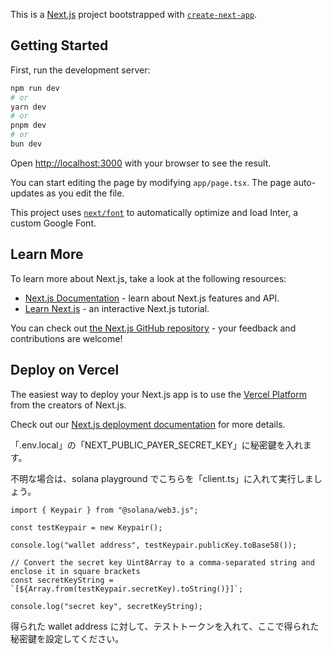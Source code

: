 This is a [Next.js](https://nextjs.org/) project bootstrapped with [`create-next-app`](https://github.com/vercel/next.js/tree/canary/packages/create-next-app).

## Getting Started

First, run the development server:

```bash
npm run dev
# or
yarn dev
# or
pnpm dev
# or
bun dev
```

Open [http://localhost:3000](http://localhost:3000) with your browser to see the result.

You can start editing the page by modifying `app/page.tsx`. The page auto-updates as you edit the file.

This project uses [`next/font`](https://nextjs.org/docs/basic-features/font-optimization) to automatically optimize and load Inter, a custom Google Font.

## Learn More

To learn more about Next.js, take a look at the following resources:

- [Next.js Documentation](https://nextjs.org/docs) - learn about Next.js features and API.
- [Learn Next.js](https://nextjs.org/learn) - an interactive Next.js tutorial.

You can check out [the Next.js GitHub repository](https://github.com/vercel/next.js/) - your feedback and contributions are welcome!

## Deploy on Vercel

The easiest way to deploy your Next.js app is to use the [Vercel Platform](https://vercel.com/new?utm_medium=default-template&filter=next.js&utm_source=create-next-app&utm_campaign=create-next-app-readme) from the creators of Next.js.

Check out our [Next.js deployment documentation](https://nextjs.org/docs/deployment) for more details.

「.env.local」の「NEXT_PUBLIC_PAYER_SECRET_KEY」に秘密鍵を入れます。

不明な場合は、solana playground でこちらを「client.ts」に入れて実行しましょう。

```
import { Keypair } from "@solana/web3.js";

const testKeypair = new Keypair();

console.log("wallet address", testKeypair.publicKey.toBase58());

// Convert the secret key Uint8Array to a comma-separated string and enclose it in square brackets
const secretKeyString = `[${Array.from(testKeypair.secretKey).toString()}]`;

console.log("secret key", secretKeyString);

```

得られた wallet address に対して、テストトークンを入れて、ここで得られた秘密鍵を設定してください。
